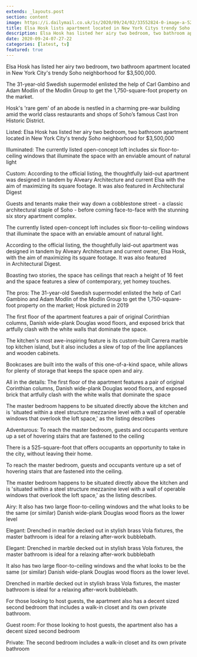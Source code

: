 ```yaml
---
extends: _layouts.post
section: content
image: https://i.dailymail.co.uk/1s/2020/09/24/02/33552824-0-image-a-52_1600910767581.jpg 
title: Elsa Hosk lists apartment located in New York Citys trendy Soho neighborhood for $3.5M 
description: Elsa Hosk has listed her airy two bedroom, two bathroom apartment located in New York Citys trendy Soho neighborhood for $3,500,000.  
date: 2020-09-24-07-27-22 
categories: [latest, tv] 
featured: true 
--- 
```

Elsa Hosk has listed her airy two bedroom, two bathroom apartment located in New York City's trendy Soho neighborhood for $3,500,000. 

The 31-year-old Swedish supermodel enlisted the help of Carl Gambino and Adam Modlin of the Modlin Group to get the 1,750-square-foot property on the market.

Hosk's 'rare gem' of an abode is nestled in a charming pre-war building amid the world class restaurants and shops of Soho’s famous Cast Iron Historic District.

Listed: Elsa Hosk has listed her airy two bedroom, two bathroom apartment located in New York City's trendy Soho neighborhood for $3,500,000

Illuminated: The currently listed open-concept loft includes six floor-to-ceiling windows that illuminate the space with an enviable amount of natural light

Custom: According to the official listing, the thoughtfully laid-out apartment was designed in tandem by Alveary Architecture and current Elsa with the aim of maximizing its square footage. It was also featured in Architectural Digest

Guests and tenants make their way down a cobblestone street - a classic architectural staple of Soho - before coming face-to-face with the stunning six story apartment complex. 

The currently listed open-concept loft includes six floor-to-ceiling windows that illuminate the space with an enviable amount of natural light.

According to the official listing, the thoughtfully laid-out apartment was designed in tandem by Alveary Architecture and current owner, Elsa Hosk, with the aim of maximizing its square footage. It was also featured in Architectural Digest. 

Boasting two stories, the space has ceilings that reach a height of 16 feet and the space features a slew of contemporary, yet homey touches. 

The pros: The 31-year-old Swedish supermodel enlisted the help of Carl Gambino and Adam Modlin of the Modlin Group to get the 1,750-square-foot property on the market; Hosk pictured in 2019

The first floor of the apartment features a pair of original Corinthian columns, Danish wide-plank Douglas wood floors, and exposed brick that artfully clash with the white walls that dominate the space.

The kitchen's most awe-inspiring feature is its custom-built Carrera marble top kitchen island, but it also includes a slew of top of the line appliances and wooden cabinets. 

Bookcases are built into the walls of this one-of-a-kind space, while allows for plenty of storage that keeps the space open and airy.

All in the details: The first floor of the apartment features a pair of original Corinthian columns, Danish wide-plank Douglas wood floors, and exposed brick that artfully clash with the white walls that dominate the space 

The master bedroom happens to be situated directly above the kitchen and is 'situated within a steel structure mezzanine level with a wall of operable windows that overlook the loft space,' as the listing describes

Adventurous: To reach the master bedroom, guests and occupants venture up a set of hovering stairs that are fastened to the ceiling

There is a 525-square-foot that offers occupants an opportunity to take in the city, without leaving their home. 

To reach the master bedroom, guests and occupants venture up a set of hovering stairs that are fastened into the ceiling. 

The master bedroom happens to be situated directly above the kitchen and is 'situated within a steel structure mezzanine level with a wall of operable windows that overlook the loft space,' as the listing describes.  

Airy: It also has two large floor-to-ceiling windows and the what looks to be the same (or similar) Danish wide-plank Douglas wood floors as the lower level

Elegant: Drenched in marble decked out in stylish brass Vola fixtures, the master bathroom is ideal for a relaxing after-work bubblebath.

Elegant: Drenched in marble decked out in stylish brass Vola fixtures, the master bathroom is ideal for a relaxing after-work bubblebath

It also has two large floor-to-ceiling windows and the what looks to be the same (or similar) Danish wide-plank Douglas wood floors as the lower level.

Drenched in marble decked out in stylish brass Vola fixtures, the master bathroom is ideal for a relaxing after-work bubblebath.

For those looking to host guests, the apartment also has a decent sized second bedroom that includes a walk-in closet and its own private bathroom.   

Guest room: For those looking to host guests, the apartment also has a decent sized second bedroom

Private: The second bedroom includes a walk-in closet and its own private bathroom

